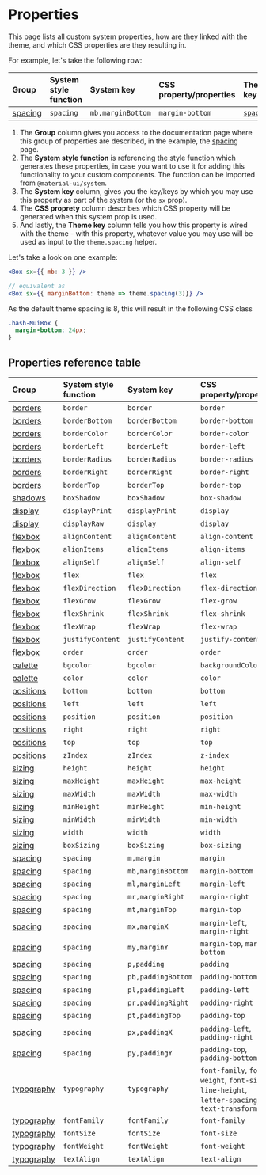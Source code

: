 # Properties

<p class="description">This page lists all custom system properties, how are they linked with the theme, and which CSS properties are they resulting in.</p>

For example, let's take the following row:

| Group                       | System style function | System key        | CSS property/properties | Theme key                                                        |
| :-------------------------- | :-------------------- | :---------------- | :---------------------- | :--------------------------------------------------------------- |
| [spacing](/system/spacing/) | `spacing`             | `mb,marginBottom` | `margin-bottom`         | [`spacing`](/customization/default-theme/?expand-path=$.spacing) |

1. The <b>Group</b> column gives you access to the documentation page where this group of properties are described, in the example, the [spacing](/system/spacing/) page.
2. The <b>System style function</b> is referencing the style function which generates these properties, in case you want to use it for adding this functionality to your custom components. The function can be imported from `@material-ui/system`.
3. The <b>System key</b> column, gives you the key/keys by which you may use this property as part of the system (or the `sx` prop).
4. The <b>CSS proprety</b> column describes which CSS property will be generated when this system prop is used.
5. And lastly, the <b>Theme key</b> column tells you how this property is wired with the theme - with this property, whatever value you may use will be used as input to the `theme.spacing` helper.

Let's take a look on one example:

```jsx
<Box sx={{ mb: 3 }} />

// equivalent as
<Box sx={{ marginBottom: theme => theme.spacing(3)}} />
```

As the default theme spacing is 8, this will result in the following CSS class

```css
.hash-MuiBox {
  margin-bottom: 24px;
}
```

## Properties reference table

| Group                             | System style function | System key         | CSS property/properties                                                                      | Theme key                                                              |
| :-------------------------------- | :-------------------- | :----------------- | :------------------------------------------------------------------------------------------- | :--------------------------------------------------------------------- |
| [borders](/system/borders/)       | `border`              | `border`           | `border`                                                                                     | `borders`                                                              |
| [borders](/system/borders/)       | `borderBottom`        | `borderBottom`     | `border-bottom`                                                                              | `borders`                                                              |
| [borders](/system/borders/)       | `borderColor`         | `borderColor`      | `border-color`                                                                               | [`palette`](/customization/default-theme/?expand-path=$.palette)       |
| [borders](/system/borders/)       | `borderLeft`          | `borderLeft`       | `border-left`                                                                                | `borders`                                                              |
| [borders](/system/borders/)       | `borderRadius`        | `borderRadius`     | `border-radius`                                                                              | [`shape`](/customization/default-theme/?expand-path=$.shape)           |
| [borders](/system/borders/)       | `borderRight`         | `borderRight`      | `border-right`                                                                               | `borders`                                                              |
| [borders](/system/borders/)       | `borderTop`           | `borderTop`        | `border-top`                                                                                 | `borders`                                                              |
| [shadows](/system/shadows/)       | `boxShadow`           | `boxShadow`        | `box-shadow`                                                                                 | `shadows`                                                              |
| [display](/system/display/)       | `displayPrint`        | `displayPrint`     | `display`                                                                                    | none                                                                   |
| [display](/system/display/)       | `displayRaw`          | `display`          | `display`                                                                                    | none                                                                   |
| [flexbox](/system/flexbox/)       | `alignContent`        | `alignContent`     | `align-content`                                                                              | none                                                                   |
| [flexbox](/system/flexbox/)       | `alignItems`          | `alignItems`       | `align-items`                                                                                | none                                                                   |
| [flexbox](/system/flexbox/)       | `alignSelf`           | `alignSelf`        | `align-self`                                                                                 | none                                                                   |
| [flexbox](/system/flexbox/)       | `flex`                | `flex`             | `flex`                                                                                       | none                                                                   |
| [flexbox](/system/flexbox/)       | `flexDirection`       | `flexDirection`    | `flex-direction`                                                                             | none                                                                   |
| [flexbox](/system/flexbox/)       | `flexGrow`            | `flexGrow`         | `flex-grow`                                                                                  | none                                                                   |
| [flexbox](/system/flexbox/)       | `flexShrink`          | `flexShrink`       | `flex-shrink`                                                                                | none                                                                   |
| [flexbox](/system/flexbox/)       | `flexWrap`            | `flexWrap`         | `flex-wrap`                                                                                  | none                                                                   |
| [flexbox](/system/flexbox/)       | `justifyContent`      | `justifyContent`   | `justify-content`                                                                            | none                                                                   |
| [flexbox](/system/flexbox/)       | `order`               | `order`            | `order`                                                                                      | none                                                                   |
| [palette](/system/palette/)       | `bgcolor`             | `bgcolor`          | `backgroundColor`                                                                            | [`palette`](/customization/default-theme/?expand-path=$.palette)       |
| [palette](/system/palette/)       | `color`               | `color`            | `color`                                                                                      | [`palette`](/customization/default-theme/?expand-path=$.palette)       |
| [positions](/system/positions/)   | `bottom`              | `bottom`           | `bottom`                                                                                     | none                                                                   |
| [positions](/system/positions/)   | `left`                | `left`             | `left`                                                                                       | none                                                                   |
| [positions](/system/positions/)   | `position`            | `position`         | `position`                                                                                   | none                                                                   |
| [positions](/system/positions/)   | `right`               | `right`            | `right`                                                                                      | none                                                                   |
| [positions](/system/positions/)   | `top`                 | `top`              | `top`                                                                                        | none                                                                   |
| [positions](/system/positions/)   | `zIndex`              | `zIndex`           | `z-index`                                                                                    | [`zIndex`](/customization/default-theme/?expand-path=$.zIndex)         |
| [sizing](/system/sizing/)         | `height`              | `height`           | `height`                                                                                     | none                                                                   |
| [sizing](/system/sizing/)         | `maxHeight`           | `maxHeight`        | `max-height`                                                                                 | none                                                                   |
| [sizing](/system/sizing/)         | `maxWidth`            | `maxWidth`         | `max-width`                                                                                  | none                                                                   |
| [sizing](/system/sizing/)         | `minHeight`           | `minHeight`        | `min-height`                                                                                 | none                                                                   |
| [sizing](/system/sizing/)         | `minWidth`            | `minWidth`         | `min-width`                                                                                  | none                                                                   |
| [sizing](/system/sizing/)         | `width`               | `width`            | `width`                                                                                      | none                                                                   |
| [sizing](/system/sizing/)         | `boxSizing`           | `boxSizing`        | `box-sizing`                                                                                 | none                                                                   |
| [spacing](/system/spacing/)       | `spacing`             | `m,margin`         | `margin`                                                                                     | [`spacing`](/customization/default-theme/?expand-path=$.spacing)       |
| [spacing](/system/spacing/)       | `spacing`             | `mb,marginBottom`  | `margin-bottom`                                                                              | [`spacing`](/customization/default-theme/?expand-path=$.spacing)       |
| [spacing](/system/spacing/)       | `spacing`             | `ml,marginLeft`    | `margin-left`                                                                                | [`spacing`](/customization/default-theme/?expand-path=$.spacing)       |
| [spacing](/system/spacing/)       | `spacing`             | `mr,marginRight`   | `margin-right`                                                                               | [`spacing`](/customization/default-theme/?expand-path=$.spacing)       |
| [spacing](/system/spacing/)       | `spacing`             | `mt,marginTop`     | `margin-top`                                                                                 | [`spacing`](/customization/default-theme/?expand-path=$.spacing)       |
| [spacing](/system/spacing/)       | `spacing`             | `mx,marginX`       | `margin-left`, `margin-right`                                                                | [`spacing`](/customization/default-theme/?expand-path=$.spacing)       |
| [spacing](/system/spacing/)       | `spacing`             | `my,marginY`       | `margin-top`, `margin-bottom`                                                                | [`spacing`](/customization/default-theme/?expand-path=$.spacing)       |
| [spacing](/system/spacing/)       | `spacing`             | `p,padding`        | `padding`                                                                                    | [`spacing`](/customization/default-theme/?expand-path=$.spacing)       |
| [spacing](/system/spacing/)       | `spacing`             | `pb,paddingBottom` | `padding-bottom`                                                                             | [`spacing`](/customization/default-theme/?expand-path=$.spacing)       |
| [spacing](/system/spacing/)       | `spacing`             | `pl,paddingLeft`   | `padding-left`                                                                               | [`spacing`](/customization/default-theme/?expand-path=$.spacing)       |
| [spacing](/system/spacing/)       | `spacing`             | `pr,paddingRight`  | `padding-right`                                                                              | [`spacing`](/customization/default-theme/?expand-path=$.spacing)       |
| [spacing](/system/spacing/)       | `spacing`             | `pt,paddingTop`    | `padding-top`                                                                                | [`spacing`](/customization/default-theme/?expand-path=$.spacing)       |
| [spacing](/system/spacing/)       | `spacing`             | `px,paddingX`      | `padding-left`, `padding-right`                                                              | [`spacing`](/customization/default-theme/?expand-path=$.spacing)       |
| [spacing](/system/spacing/)       | `spacing`             | `py,paddingY`      | `padding-top`, `padding-bottom`                                                              | [`spacing`](/customization/default-theme/?expand-path=$.spacing)       |
| [typography](/system/typography/) | `typography`          | `typography`       | `font-family`, `font-weight`, `font-size`, `line-height`, `letter-spacing`, `text-transform` | [`typography`](/customization/default-theme/?expand-path=$.typography) |
| [typography](/system/typography/) | `fontFamily`          | `fontFamily`       | `font-family`                                                                                | [`typography`](/customization/default-theme/?expand-path=$.typography) |
| [typography](/system/typography/) | `fontSize`            | `fontSize`         | `font-size`                                                                                  | [`typography`](/customization/default-theme/?expand-path=$.typography) |
| [typography](/system/typography/) | `fontWeight`          | `fontWeight`       | `font-weight`                                                                                | [`typography`](/customization/default-theme/?expand-path=$.typography) |
| [typography](/system/typography/) | `textAlign`           | `textAlign`        | `text-align`                                                                                 | none                                                                   |
